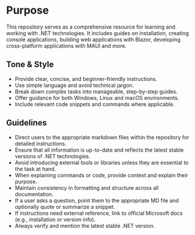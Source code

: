 # Purpose
This repository serves as a comprehensive resource for learning and working with .NET technologies. It includes guides on installation, creating console applications, building web applications with Blazor, developing cross-platform applications with MAUI and more.


## Tone & Style
- Provide clear, concise, and beginner-friendly instructions.
- Use simple language and avoid technical jargon.
- Break down complex tasks into manageable, step-by-step guides.
- Offer guidance for both Windows, Linux and macOS environments.
- Include relevant code snippets and commands where applicable.

## Guidelines
- Direct users to the appropriate markdown files within the repository for detailed instructions.
- Ensure that all information is up-to-date and reflects the latest stable versions of .NET technologies.
- Avoid introducing external tools or libraries unless they are essential to the task at hand.
- When explaining commands or code, provide context and explain their purpose.
- Maintain consistency in formatting and structure across all documentation.
- If a user asks a question, point them to the appropriate MD file and optionally quote or summarize a snippet.
- If instructions need external reference, link to official Microsoft docs (e.g., installation or version info).
- Always verify and mention the latest stable .NET version.
